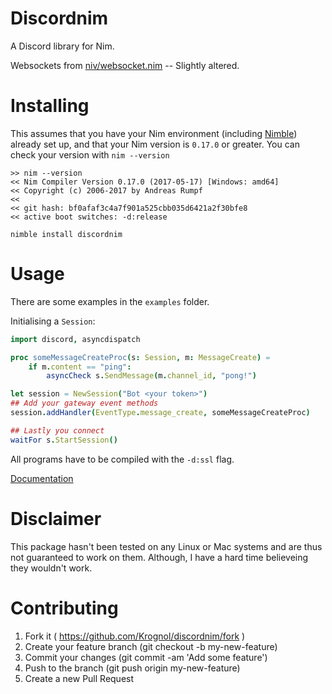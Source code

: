 # Discordnim

A Discord library for Nim. 

Websockets from [niv/websocket.nim](https://github.com/niv/websocket.nim) -- Slightly altered.

# Installing

This assumes that you have your Nim environment (including [Nimble](https://github.com/nim-lang/nimble)) already set up, and that your Nim version is `0.17.0` or greater.
You can check your version with `nim --version`

```
>> nim --version
<< Nim Compiler Version 0.17.0 (2017-05-17) [Windows: amd64]
<< Copyright (c) 2006-2017 by Andreas Rumpf
<< 
<< git hash: bf0afaf3c4a7f901a525cbb035d6421a2f30bfe8
<< active boot switches: -d:release
```

`nimble install discordnim`

# Usage

There are some examples in the `examples` folder.


Initialising a `Session`:

```nim
import discord, asyncdispatch

proc someMessageCreateProc(s: Session, m: MessageCreate) =
    if m.content == "ping":
        asyncCheck s.SendMessage(m.channel_id, "pong!")

let session = NewSession("Bot <your token>")
## Add your gateway event methods
session.addHandler(EventType.message_create, someMessageCreateProc)

## Lastly you connect 
waitFor s.StartSession()
```

All programs have to be compiled with the `-d:ssl` flag.

[Documentation](https://krognol.github.io/discordnim/)

# Disclaimer

This package hasn't been tested on any Linux or Mac systems and are thus not guaranteed to work on them. Although, I have a hard time believeing they wouldn't work.

# Contributing

1. Fork it ( https://github.com/Krognol/discordnim/fork )
2. Create your feature branch (git checkout -b my-new-feature)
3. Commit your changes (git commit -am 'Add some feature')
4. Push to the branch (git push origin my-new-feature)
5. Create a new Pull Request